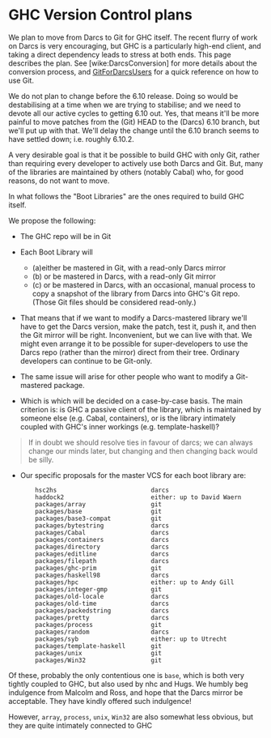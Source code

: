 # GHC Version Control plans



We plan to move from Darcs to Git for GHC itself.  The recent flurry of work on Darcs is very encouraging, but GHC is a particularly high-end client, and taking a direct dependency leads to stress at both ends.  This page describes the plan.  See \[wike:DarcsConversion\] for more details about the conversion process, and [GitForDarcsUsers](git-for-darcs-users) for a quick reference on how to use Git.



We do not plan to change before the 6.10 release. Doing so would be destabilising at a time when we are trying to stabilise; and we need to devote all our active cycles to getting 6.10 out.  Yes, that means it'll be more painful to move patches from the (Git) HEAD to the (Darcs) 6.10 branch, but we'll put up with that.  We'll delay the change until the 6.10 branch seems to have settled down; i.e. roughly 6.10.2.



A very desirable goal is that it be possible to build GHC with only Git, rather than requiring every developer to actively use both Darcs and Git.  But, many of the libraries are maintained by others (notably Cabal) who, for good reasons, do not want to move.



In what follows the "Boot Libraries" are the ones required to build GHC itself.



We propose the following:


- The GHC repo will be in Git

- Each Boot Library will

  - (a)either be mastered in Git, with a read-only Darcs mirror
  - (b) or be mastered in Darcs, with a read-only Git mirror
  - (c) or be mastered in Darcs, with an occasional, manual process to copy a snapshot of the library from Darcs into GHC's Git repo.  (Those Git files should be considered read-only.)

- That means that if we want to modify a Darcs-mastered library we'll have to get the Darcs version, make the patch, test it, push it, and then the Git mirror will be right.  Inconvenient,     but we can live with that.  We might even arrange it to be possible for super-developers to use the Darcs repo (rather than the mirror) direct from their tree.  Ordinary developers can continue to be Git-only.

- The same issue will arise for other people who want to modify a
  Git-mastered package.

- Which is which will be decided on a case-by-case basis.  The main criterion is: is GHC a passive client of the library, which is maintained by someone else (e.g. Cabal, containers), or is the library intimately coupled with GHC's inner workings (e.g. template-haskell)?

>
>
> If in doubt we should resolve ties in favour of darcs; we can always change our minds later, but changing and then changing back would be silly.
>
>

- Our specific proposals for the master VCS for each boot library are:

  ```wiki
      hsc2hs                          darcs
      haddock2                        either: up to David Waern 
      packages/array                  git
      packages/base                   git
      packages/base3-compat           git
      packages/bytestring             darcs
      packages/Cabal                  darcs
      packages/containers             darcs
      packages/directory              darcs
      packages/editline               darcs
      packages/filepath               darcs
      packages/ghc-prim               git
      packages/haskell98              darcs
      packages/hpc                    either: up to Andy Gill
      packages/integer-gmp            git
      packages/old-locale             darcs
      packages/old-time               darcs
      packages/packedstring           darcs
      packages/pretty                 darcs
      packages/process                git
      packages/random                 darcs
      packages/syb                    either: up to Utrecht
      packages/template-haskell       git
      packages/unix                   git
      packages/Win32                  git
  ```


Of these, probably the only contentious one is `base`, which is both very tightly coupled to GHC, but also used by nhc and Hugs.  We humbly beg indulgence from Malcolm and Ross, and hope that the Darcs mirror be acceptable.  They have kindly offered such indulgence!



However, `array`, `process`, `unix`, `Win32` are also somewhat less obvious, but they are quite intimately connected to GHC


